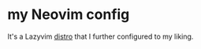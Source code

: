 # my Neovim config

It's a Lazyvim [distro](https://www.lazyvim.org/) that I further configured to my liking.
